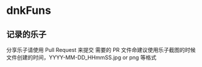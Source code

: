 # dnkFuns
## 记录的乐子
分享乐子请使用 Pull Request 来提交 需要的 PR
文件命建议使用乐子截图的时候文件创建的时间，YYYY-MM-DD_HHmmSS.jpg or png 等格式